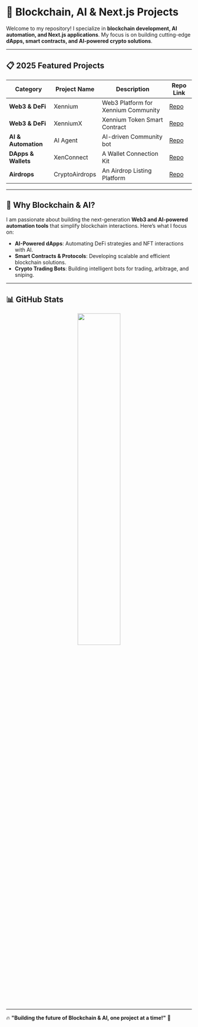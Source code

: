 # 🚀 **Blockchain, AI & Next.js Projects**  

Welcome to my repository! I specialize in **blockchain development, AI automation, and Next.js applications**. My focus is on building cutting-edge **dApps, smart contracts, and AI-powered crypto solutions**.  

---

## 📋 **2025 Featured Projects**  

| Category          | Project Name  | Description                          | Repo Link |
|------------------|--------------|--------------------------------------|-----------|
| **Web3 & DeFi**  | Xennium      | Web3 Platform for Xennium Community | [Repo](https://github.com/XD637/xennium.org) |
| **Web3 & DeFi**  | XenniumX     | Xennium Token Smart Contract        | [Repo](https://github.com/XD637/xenniumx) |
| **AI & Automation** | AI Agent   | AI-driven Community bot             | [Repo](https://github.com/XD637/xenx-bot) |
| **DApps & Wallets** | XenConnect | A Wallet Connection Kit             | [Repo](https://github.com/XD637/xenconnect-docs) |
| **Airdrops**     | CryptoAirdrops | An Airdrop Listing Platform        | [Repo](https://github.com/XD637/cryptoairdrops) |

---

## 🌟 **Why Blockchain & AI?**  

I am passionate about building the next-generation **Web3 and AI-powered automation tools** that simplify blockchain interactions. Here’s what I focus on:  

- **AI-Powered dApps**: Automating DeFi strategies and NFT interactions with AI.  
- **Smart Contracts & Protocols**: Developing scalable and efficient blockchain solutions.  
- **Crypto Trading Bots**: Building intelligent bots for trading, arbitrage, and sniping.  

---

## 📊 GitHub Stats  

<p align="center">
  <img width="48%" src="https://github-readme-stats.vercel.app/api?username=XD637&show_icons=true&theme=radical" />
</p>

---

🔥 **"Building the future of Blockchain & AI, one project at a time!"** 🚀  
